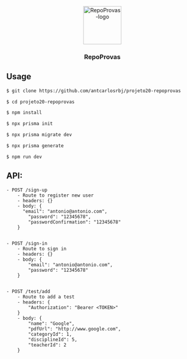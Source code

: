 <p align="center">
  <a href="https://github.com/antcarlosrbj/projeto20-repoprovas">
    <img src="https://notion-emojis.s3-us-west-2.amazonaws.com/prod/svg-twitter/1f5c3-fe0f.svg" alt="RepoProvas-logo" width="100" height="100">
  </a>

  <h3 align="center">
    RepoProvas
  </h3>
</p>

## Usage

```bash
$ git clone https://github.com/antcarlosrbj/projeto20-repoprovas

$ cd projeto20-repoprovas

$ npm install

$ npx prisma init

$ npx prisma migrate dev

$ npx prisma generate

$ npm run dev
```

## API:

```
- POST /sign-up
    - Route to register new user
    - headers: {}
    - body: {
      "email": "antonio@antonio.com",
    	"password": "12345678",
    	"passwordConfirmation": "12345678"
    }


- POST /sign-in
    - Route to sign in
    - headers: {}
    - body: {
        "email": "antonio@antonio.com",
        "password": "12345678"
    }


- POST /test/add
    - Route to add a test
    - headers: {
        "Authorization": "Bearer <TOKEN>"
    }
    - body: {
        "name": "Google",
        "pdfUrl": "http://www.google.com",
        "categoryId": 1,
        "disciplineId": 5,
        "teacherId": 2
    }

```
